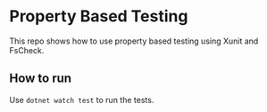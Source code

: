 # Property Based Testing

This repo shows how to use property based testing using Xunit and FsCheck.

## How to run

Use `dotnet watch test` to run the tests.